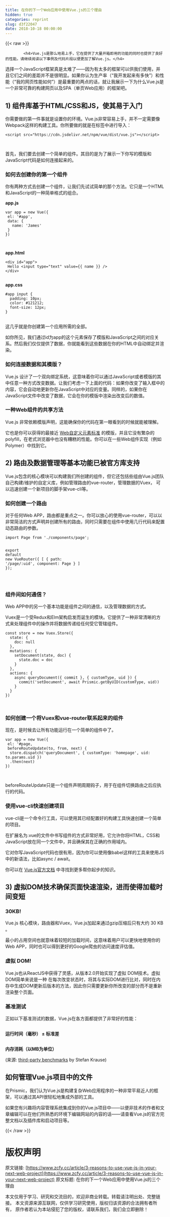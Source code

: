 ```yaml
---
title: 在你的下一个Web应用中使用Vue.js的三个理由
hidden: true
categories: reprint
slug: d3f22047
date: 2018-10-18 00:00:00
---
```


{{< raw >}}

            <h4>Vue.js是那么地易上手，它在提供了大量开箱即用的功能的同时也提供了良好的性能。请继续阅读以下事例及代码片段以便更加了解Vue.js。</h4>
<p>选择一个JavaScript框架真是太难了——因为有太多的框架可以供我们使用，并且它们之间的差距并不是很明显。如果你认为生产率（“我开发起来有多快”）和性能（“我的网页性能如何”）是最重要的两点的话，就让我展示一下为什么Vue.js是一个非常可靠的构建网页以及SPA（单页Web应用）的框架吧。</p>
<h2>1) 组件库基于HTML/CSS和JS，使其易于入门</h2>
<p>你需要做的第一件事就是设置你的环境。Vue.js非常容易上手，并不一定需要像Webpack这样的构建工具。你所要做的就是在标签中进行导入：</p>
<pre><code class="hljs xml"><span class="hljs-tag">&lt;<span class="hljs-name">script</span> <span class="hljs-attr">src</span>=<span class="hljs-string">"https://cdn.jsdelivr.net/npm/vue/dist/vue.js"</span>&gt;</span><span class="undefined"></span><span class="hljs-tag">&lt;/<span class="hljs-name">script</span>&gt;</span>

</code></pre><p>首先，我们要去创建一个简单的组件。其目的是为了展示一下你写的模版和JavaScript代码是如何连接起来的。</p>
<h3>如何去创建你的第一个组件</h3>
<p>你有两种方式去创建一个组件，让我们先试试简单的那个方法。它只是一个HTML和JavaScript的一种简单格式的组合。</p>
<p><strong>app.js</strong></p>
<pre><code class="hljs lasso"><span class="hljs-built_in">var</span> app = <span class="hljs-literal">new</span> Vue({
 el: <span class="hljs-string">'#app'</span>,
 <span class="hljs-built_in">data</span>: {
   name: <span class="hljs-string">'James'</span>
 }
})

</code></pre><p><strong>app.html</strong></p>
<pre><code class="hljs applescript">&lt;<span class="hljs-keyword">div</span> <span class="hljs-built_in">id</span>=<span class="hljs-string">"app"</span>&gt;
 Hello &lt;input type=<span class="hljs-string">"text"</span> value={{ <span class="hljs-built_in">name</span> }} /&gt;
&lt;/<span class="hljs-keyword">div</span>&gt;

</code></pre><p><strong>app.css</strong></p>
<pre><code class="hljs css"><span class="hljs-selector-id">#app</span> <span class="hljs-selector-tag">input</span> {
  <span class="hljs-attribute">padding</span>: <span class="hljs-number">10px</span>;
  <span class="hljs-attribute">color</span>: <span class="hljs-number">#121212</span>;
  <span class="hljs-attribute">font-size</span>: <span class="hljs-number">12px</span>;
}

</code></pre><p>这几乎就是你创建第一个应用所需的全部。</p>
<p>如你所见，我们通过id为app的这个元素保存了模版和JavaScript之间的对应关系。然后我们仅仅提供了数据，你就能看到这些数据在你的HTML中自动绑定并渲染。</p>
<h3>如何连接数据和其模版？</h3>
<p>Vue.js 设计了一个双向绑定系统，这意味着你可以通过JavaScript或者模版的其中任意一种方式改变数据。让我们考虑一下上面的代码：如果你改变了输入框中的内容，它会自动地更新你在JavaScript中对应的变量。同样的，如果你在JavaScript文件中改变了数据，它会在你的模版中渲染出改变后的数值。</p>
<h3>一种Web组件的共享方法</h3>
<p>Vue.js 非常依赖模版声明，这能确保你的代码在第一眼看到的时候就能被理解。</p>
<p>它也是你可以获得的最接近 <a href="https://developer.mozilla.org/en-US/docs/Web/Web_Components/Using_custom_elements">Web自定义元素标准</a> 的模版，并且它没有繁杂的polyfill，在老式浏览器中也没有糟糕的性能。你可以在一些Web组件实现（例如 Polymer）中找到它。</p>
<h2>2) 路由及数据管理等基本功能已被官方库支持</h2>
<p>Vue.js包含的核心模块可以构建我们所创建的组件，但它还包括些组由Vue.js团队自己构建/维护的自定义库，例如管理路由的vue-router，管理数据的Vuex， 可以迅速创建一个新项目的脚手架vue-cli等。</p>
<h3>如何创建一个路由</h3>
<p>对于任何Web APP，路由都是重点之一。你可以放心的使用vue-router，可以以非常简洁的方式声明并创建所有的路由，同时只需要在组件中使用几行代码来配置动态路由的参数。</p>
<pre><code class="hljs coffeescript"><span class="hljs-keyword">import</span> Page <span class="hljs-keyword">from</span> <span class="hljs-string">'./components/page'</span>;

<span class="hljs-keyword">export</span> <span class="hljs-keyword">default</span> <span class="hljs-keyword">new</span> VueRouter({
  [
    { path: <span class="hljs-string">'/page/:uid'</span>, component: Page }
  ]
});

</code></pre><h3>组件间如何通信？</h3>
<p>Web APP中的另一个基本功能是组件之间的通信，以及管理数据的方式。</p>
<p>Vuex是一个受Redux和Elm架构启发而诞生的模块。它提供了一种非常清晰的方式来处理组件中的操作并将数据传递给任何受它管辖组件。</p>
<pre><code class="hljs pf">const store = new Vuex.Store({
  <span class="hljs-keyword">state</span>: {
    doc: null
  },
  mutations: {
    <span class="hljs-built_in">set</span>Document(<span class="hljs-keyword">state</span>, doc) {
      <span class="hljs-keyword">state</span>.doc = doc
    }
  },
  actions: {
    async queryDocument({ commit }, { customType, uid }) {
      commit('<span class="hljs-built_in">set</span>Document', await Prismic.getByUID(customType, uid))
    }
  }
})

</code></pre><h3>如何创建一个将Vuex和vue-router联系起来的组件</h3>
<p>现在，是时候去让所有功能运行在一个简单的组件中了。</p>
<pre><code class="hljs lisp">var app = new Vue({
 el: '#page,
 beforeRouteUpdate(<span class="hljs-name">to</span>, from, next) {
  store.dispatch('queryDocument', { customType: 'homepage', uid: to.params.uid })
  .then(<span class="hljs-name">next</span>)
})

</code></pre><p>beforeRouteUpdate只是一个组件声明周期钩子，用于在组件切换路由之后应执行的代码。</p>
<h3>使用vue-cli快速创建项目</h3>
<p>vue-cli是一个命令行工具，可以使用其已经配置好的构建工具快速创建一个简单的项目。</p>
<p>在扩展名为.vue的文件中书写组件的方式非常好用，它允许你将HTML，CSS和JavaScript放在同一个文件中，并且确保其在正确的作用域内。</p>
<p>它对你写JavaScript代码也很有用，因为你可以使用像babel这样的工具来使用JS中的新语法，比如async / await。</p>
<p>你可以在 <a href="https://cli.vuejs.org">Vue.js官方文档</a> 中寻找到更多帮你起步的知识。</p>
<h2>3) 虚拟DOM技术确保页面快速渲染，进而使得加载时间变短</h2>
<h3>30KB!</h3>
<p>Vue.js 核心模块，路由器和Vuex，Vue.js加起来通过gzip压缩后只有大约 30 KB 。</p>
<p>最小的占用空间也就意味着较短的加载时间，这意味着用户可以更快地使用你的Web APP，同时也可以得到更好的Google爬虫的访问速度评估值。</p>
<h3>虚拟 DOM!</h3>
<p>Vue.js也从ReactJS中获得了灵感，从版本2.0开始实现了虚拟 DOM技术。虚拟DOM简单来说是一种 在每次改变状态时，将其与实际DOM进行比对，同时在内存中生成DOM更新后版本的方法，因此你只需要更新你所改变的部分而不是重新渲染整个页面。</p>
<h3>基准测试</h3>
<p>正如以下基准测试的数据，Vue.js在各方面都提供了非常好的性能：</p>
<p><img src="https://p0.ssl.qhimg.com/t01aafa835ef482e90b.png" alt=""></p>
<p><strong>运行时间（毫秒） ± 标准差</strong></p>
<p><img src="https://p0.ssl.qhimg.com/t015ef8a7638bba08e1.png" alt=""></p>
<p><strong>内存消耗（以MB为单位）</strong></p>
<p>(来源: <a href="https://www.stefankrause.net/js-frameworks-benchmark7/table.html">third-party benchmarks</a> by Stefan Krause)</p>
<h2>如何管理Vue.js项目中的文件</h2>
<p>在Prismic，我们认为Vue.js是构建复杂Web应用程序的一种非常平易近人的框架，可以通过其API很轻松地集成外部的工具。</p>
<p>如果您有兴趣将内容管理系统集成到你的Vue.js项目中——以便非技术的作者和文章编辑可以在他们所熟悉的环境下编辑网站的内容的话——请查看Vue.js的官方完整文档以及插件库和启动项目等。</p>

          
{{< /raw >}}

# 版权声明
原文链接: [https://www.zcfy.cc/article/3-reasons-to-use-vue-js-in-your-next-web-project](https://www.zcfy.cc/article/3-reasons-to-use-vue-js-in-your-next-web-project)
原文标题: 在你的下一个Web应用中使用Vue.js的三个理由

本文仅用于学习、研究和交流目的，欢迎非商业转载。转载请注明出处、完整链接。
本文资源来源互联网，仅供学习研究使用，版权归该资源的合法拥有者所有，
原作者若认为本站侵犯了您的版权，请联系我们，我们会立即删除！
